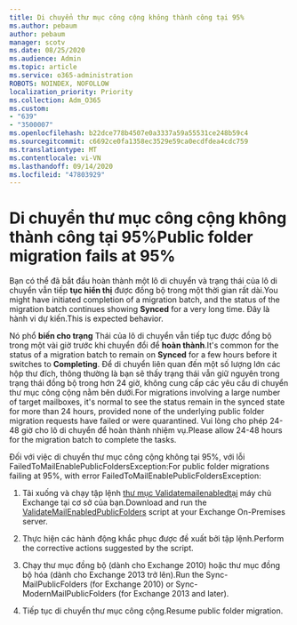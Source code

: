 ```yaml
---
title: Di chuyển thư mục công cộng không thành công tại 95%
ms.author: pebaum
author: pebaum
manager: scotv
ms.date: 08/25/2020
ms.audience: Admin
ms.topic: article
ms.service: o365-administration
ROBOTS: NOINDEX, NOFOLLOW
localization_priority: Priority
ms.collection: Adm_O365
ms.custom:
- "639"
- "3500007"
ms.openlocfilehash: b22dce778b4507e0a3337a59a55531ce248b59c4
ms.sourcegitcommit: c6692ce0fa1358ec3529e59ca0ecdfdea4cdc759
ms.translationtype: MT
ms.contentlocale: vi-VN
ms.lasthandoff: 09/14/2020
ms.locfileid: "47803929"
---
```

# <a name="public-folder-migration-fails-at-95"></a><span data-ttu-id="9f47e-102">Di chuyển thư mục công cộng không thành công tại 95%</span><span class="sxs-lookup"><span data-stu-id="9f47e-102">Public folder migration fails at 95%</span></span>

<span data-ttu-id="9f47e-103">Bạn có thể đã bắt đầu hoàn thành một lô di chuyển và trạng thái của lô di chuyển vẫn tiếp **tục hiển thị** được đồng bộ trong một thời gian rất dài.</span><span class="sxs-lookup"><span data-stu-id="9f47e-103">You might have initiated completion of a migration batch, and the status of the migration batch continues showing **Synced** for a very long time.</span></span> <span data-ttu-id="9f47e-104">Đây là hành vi dự kiến.</span><span class="sxs-lookup"><span data-stu-id="9f47e-104">This is expected behavior.</span></span>

<span data-ttu-id="9f47e-105">Nó phổ **biến cho trạng** Thái của lô di chuyển vẫn tiếp tục được đồng bộ trong một vài giờ trước khi chuyển đổi để **hoàn thành**.</span><span class="sxs-lookup"><span data-stu-id="9f47e-105">It's common for the status of a migration batch to remain on **Synced** for a few hours before it switches to **Completing**.</span></span> <span data-ttu-id="9f47e-106">Để di chuyển liên quan đến một số lượng lớn các hộp thư đích, thông thường là bạn sẽ thấy trạng thái vẫn giữ nguyên trong trạng thái đồng bộ trong hơn 24 giờ, không cung cấp các yêu cầu di chuyển thư mục công cộng nằm bên dưới.</span><span class="sxs-lookup"><span data-stu-id="9f47e-106">For migrations involving a large number of target mailboxes, it's normal to see the status remain in the synced state for more than 24 hours, provided none of the underlying public folder migration requests have failed or were quarantined.</span></span> <span data-ttu-id="9f47e-107">Vui lòng cho phép 24-48 giờ cho lô di chuyển để hoàn thành nhiệm vụ.</span><span class="sxs-lookup"><span data-stu-id="9f47e-107">Please allow 24-48 hours for the migration batch to complete the tasks.</span></span>

<span data-ttu-id="9f47e-108">Đối với việc di chuyển thư mục công cộng không tại 95%, với lỗi FailedToMailEnablePublicFoldersException:</span><span class="sxs-lookup"><span data-stu-id="9f47e-108">For public folder migrations failing at 95%, with error FailedToMailEnablePublicFoldersException:</span></span>

1. <span data-ttu-id="9f47e-109">Tải xuống và chạy tập lệnh [thư mục Validatemailenabledtại](https://aka.ms/ValidateMEPF) máy chủ Exchange tại cơ sở của bạn.</span><span class="sxs-lookup"><span data-stu-id="9f47e-109">Download and run the [ValidateMailEnabledPublicFolders](https://aka.ms/ValidateMEPF) script at your Exchange On-Premises server.</span></span>

2. <span data-ttu-id="9f47e-110">Thực hiện các hành động khắc phục được đề xuất bởi tập lệnh.</span><span class="sxs-lookup"><span data-stu-id="9f47e-110">Perform the corrective actions suggested by the script.</span></span>

3. <span data-ttu-id="9f47e-111">Chạy thư mục đồng bộ (dành cho Exchange 2010) hoặc thư mục đồng bộ hóa (dành cho Exchange 2013 trở lên).</span><span class="sxs-lookup"><span data-stu-id="9f47e-111">Run the Sync-MailPublicFolders (for Exchange 2010) or Sync-ModernMailPublicFolders (for Exchange 2013 and later).</span></span>

4. <span data-ttu-id="9f47e-112">Tiếp tục di chuyển thư mục công cộng.</span><span class="sxs-lookup"><span data-stu-id="9f47e-112">Resume public folder migration.</span></span>
